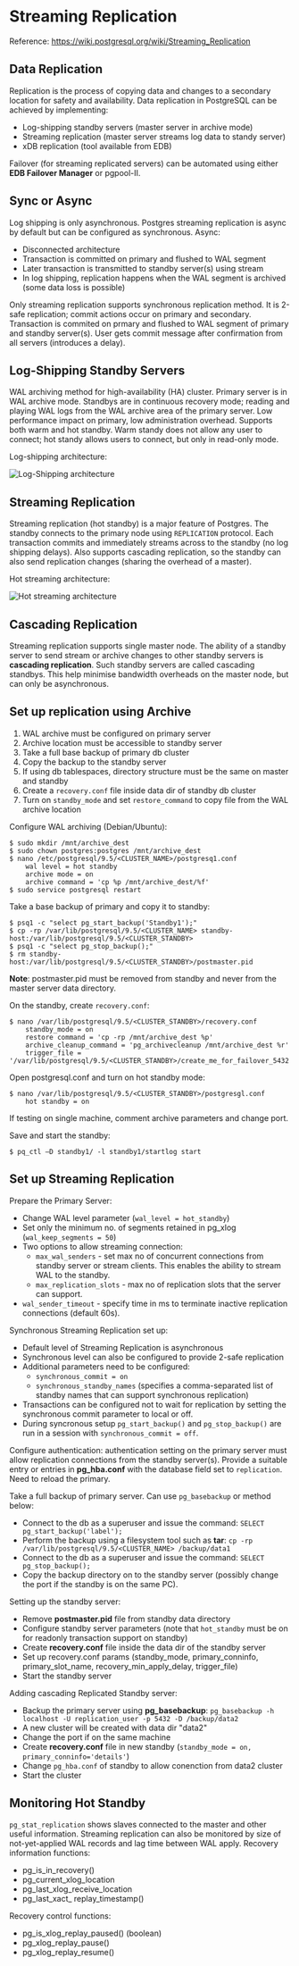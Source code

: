# Streaming Replication

Reference: https://wiki.postgresql.org/wiki/Streaming_Replication

## Data Replication

Replication is the process of copying data and changes to a secondary
location for safety and availability. Data replication in PostgreSQL can
be achieved by implementing:

* Log-shipping standby servers (master server in archive mode)
* Streaming replication (master server streams log data to standy server)
* xDB replication (tool available from EDB)

Failover (for streaming replicated servers) can be automated using
either **EDB Failover Manager** or pgpool-II.

## Sync or Async

Log shipping is only asynchronous. Postgres streaming replication is
async by default but can be configured as synchronous. Async:

* Disconnected architecture
* Transaction is committed on primary and flushed to WAL segment
* Later transaction is transmitted to standby server(s) using stream
* In log shipping, replication happens when the WAL segment is archived
  (some data loss is possible)

Only streaming replication supports synchronous replication method. It
is 2-safe replication; commit actions occur on primary and secondary.
Transaction is commited on prmary and flushed to WAL segment of primary
and standby server(s). User gets commit message after confirmation from
all servers (introduces a delay).

## Log-Shipping Standby Servers

WAL archiving method for high-availability (HA) cluster. Primary server
is in WAL archive mode. Standbys are in continuous recovery mode; reading
and playing WAL logs from the WAL archive area of the primary server. Low
performance impact on primary, low administration overhead. Supports both
warm and hot standby. Warm standy does not allow any user to connect; hot
standy allows users to connect, but only in read-only mode.

Log-shipping architecture:

![Log-Shipping architecture](../media/images/log_shipping_architecture.png)

## Streaming Replication

Streaming replication (hot standby) is a major feature of Postgres. The
standby connects to the primary node using ``REPLICATION`` protocol. Each
transaction commits and immediately streams across to the standby (no
log shipping delays). Also supports cascading replication, so the
standby can also send replication changes (sharing the overhead of a
master).

Hot streaming architecture:

![Hot streaming architecture](../media/images/hot_streaming_architecture.png)

## Cascading Replication

Streaming replication supports single master node. The ability of a
standby server to send stream or archive changes to other standby
servers is **cascading replication**. Such standby servers are called
cascading standbys. This help minimise bandwidth overheads on the master
node, but can only be asynchronous.

## Set up replication using Archive

1. WAL archive must be configured on primary server
2. Archive location must be accessible to standby server
3. Take a full base backup of primary db cluster
4. Copy the backup to the standby server
5. If using db tablespaces, directory structure must be the same on
   master and standby
6. Create a ``recovery.conf`` file inside data dir of standby db
   cluster
7. Turn on ``standby_mode`` and set ``restore_command`` to copy file
   from the WAL archive location

Configure WAL archiving (Debian/Ubuntu):

    $ sudo mkdir /mnt/archive_dest
    $ sudo chown postgres:postgres /mnt/archive_dest
    $ nano /etc/postgresql/9.5/<CLUSTER_NAME>/postgresq1.conf
        wal level = hot standby
        archive mode = on
        archive command = 'cp %p /mnt/archive_dest/%f'
    $ sudo service postgresql restart

Take a base backup of primary and copy it to standby:

    $ psq1 -c "select pg_start_backup('Standby1');"
    $ cp -rp /var/lib/postgresql/9.5/<CLUSTER_NAME> standby-host:/var/lib/postgresql/9.5/<CLUSTER_STANDBY>
    $ psq1 -c "select pg_stop_backup();"
    $ rm standby-host:/var/lib/postgresql/9.5/<CLUSTER_STANDBY>/postmaster.pid

**Note**: postmaster.pid must be removed from standby and never
from the master server data directory.

On the standby, create ``recovery.conf``:

    $ nano /var/lib/postgresql/9.5/<CLUSTER_STANDBY>/recovery.conf
        standby_mode = on
        restore command = 'cp -rp /mnt/archive_dest %p'
        archive_cleanup_command = 'pg_archivecleanup /mnt/archive_dest %r'
        trigger_file = '/var/lib/postgresql/9.5/<CLUSTER_STANDBY>/create_me_for_failover_5432'

Open postgresql.conf and turn on hot standby mode:

    $ nano /var/lib/postgresql/9.5/<CLUSTER_STANDBY>/postgresgl.conf
        hot standby = on

If testing on single machine, comment archive parameters and change port.

Save and start the standby:

    $ pq_ctl —D standby1/ -l standby1/startlog start

## Set up Streaming Replication

Prepare the Primary Server:

* Change WAL level parameter (``wal_level = hot_standby``)
* Set only the minimum no. of segments retained in pg_xlog
  (``wal_keep_segments = 50``)
* Two options to allow streaming connection:
  * ``max_wal_senders`` - set max no of concurrent connections from
    standby server or stream clients. This enables the ability to stream
    WAL to the standby.
  * ``max_replication_slots`` - max no of replication slots that the
    server can support.
* ``wal_sender_timeout`` - specify time in ms to terminate inactive
  replication connections (default 60s).

Synchronous Streaming Replication set up:

* Default level of Streaming Replication is asynchronous
* Synchronous level can also be configured to provide 2-safe replication
* Additional parameters need to be configured:
  * ``synchronous_commit = on``
  * ``synchronous_standby_names`` (specifies a comma-separated list of
  standby names that can support synchronous replication)
* Transactions can be configured not to wait for replication by setting
  the synchronous commit parameter to local or off.
* During syncronous setup ``pg_start_backup()`` and ``pg_stop_backup()``
  are run in a session with ``synchronous_commit = off``.

Configure authentication: authentication setting on the primary server
must allow replication connections from the standby server(s). Provide a
suitable entry or entries in **pg_hba.conf** with the database field set
to ``replication``. Need to reload the primary.

Take a full backup of primary server. Can use ``pg_basebackup`` or method below:

* Connect to the db as a superuser and issue the command: ``SELECT
  pg_start_backup('label');``
* Perform the backup using a filesystem tool such as **tar**: ``cp -rp
  /var/lib/postgresql/9.5/<CLUSTER_NAME> /backup/data1``
* Connect to the db as a superuser and issue the command: ``SELECT
  pg_stop_backup();``
* Copy the backup directory on to the standby server (possibly change
  the port if the standby is on the same PC).

Setting up the standby server:

* Remove **postmaster.pid** file from standby data directory
* Configure standby server parameters (note that ``hot_standby`` must be
  on for readonly transaction support on standby)
* Create **recovery.conf** file inside the data dir of the standby
  server
* Set up recovery.conf params (standby_mode, primary_conninfo,
  primary_slot_name, recovery_min_apply_delay, trigger_file)
* Start the standby server

Adding cascading Replicated Standby server:

* Backup the primary server using **pg_basebackup**: ``pg_basebackup -h
  localhost -U replication_user -p 5432 -D /backup/data2``
* A new cluster will be created with data dir "data2"
* Change the port if on the same machine
* Create **recovery.conf** file in new standby (``standby_mode = on,
  primary_conninfo='details'``)
* Change ``pg_hba.conf`` of standby to allow conenction from data2 cluster
* Start the cluster

## Monitoring Hot Standby

``pg_stat_replication`` shows slaves connected to the master and other
useful information. Streaming replication can also be monitored by size
of not-yet-applied WAL records and lag time between WAL apply. Recovery
information functions:

* pg_is_in_recovery()
* pg_current_xlog_location
* pg_last_xlog_receive_location
* pg_last_xact_ replay_timestamp()

Recovery control functions:

* pg_is_xlog_replay_paused() (boolean)
* pg_xlog_replay_pause()
* pg_xlog_replay_resume()
